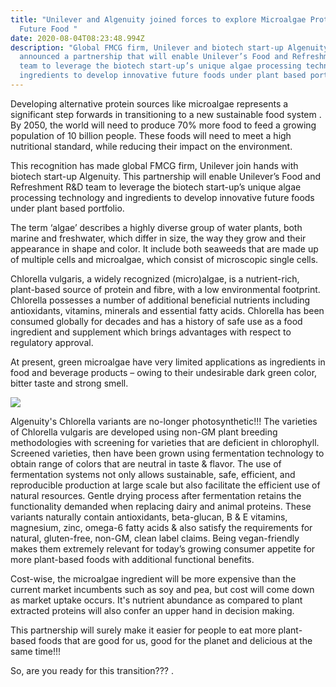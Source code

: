 ```yaml
---
title: "Unilever and Algenuity joined forces to explore Microalgae Protein as a
  Future Food "
date: 2020-08-04T08:23:48.994Z
description: "Global FMCG firm, Unilever and biotech start-up Algenuity have
  announced a partnership that will enable Unilever’s Food and Refreshment R&D
  team to leverage the biotech start-up’s unique algae processing technology and
  ingredients to develop innovative future foods under plant based portfolio. "
---
```

Developing alternative protein sources like microalgae represents a significant step forwards in transitioning to a new sustainable food system . By 2050, the world will need to produce 70% more food to feed a growing population of 10 billion people. These foods will need to meet a high nutritional standard, while reducing their impact on the environment.

This recognition has made global FMCG firm, Unilever join hands with biotech start-up Algenuity. This partnership will enable Unilever’s Food and Refreshment R&D team to leverage the biotech start-up’s unique algae processing technology and ingredients to develop innovative future foods under plant based portfolio. 

The term ‘algae’ describes a highly diverse group of water plants, both marine and freshwater, which differ in size, the way they grow and their appearance in shape and color. It include both seaweeds that are made up of multiple cells and microalgae, which consist of microscopic single cells. 

Chlorella vulgaris, a widely recognized (micro)algae, is a nutrient-rich, plant-based source of protein and fibre, with a low environmental footprint. Chlorella possesses a number of additional beneficial nutrients including antioxidants, vitamins, minerals and essential fatty acids. Chlorella has been consumed globally for decades and has a history of safe use as a food ingredient and supplement which brings advantages with respect to regulatory approval. 

At present, green microalgae have very limited applications as ingredients in food and beverage products – owing to their undesirable dark green color, bitter taste and strong smell.

![](/img/343-19-chlorella_image_020519.jpg)

Algenuity's Chlorella variants are no-longer photosynthetic!!! The varieties of Chlorella vulgaris are developed using non-GM plant breeding methodologies with screening for varieties that are deficient in chlorophyll. Screened varieties, then have been grown using fermentation technology to obtain range of colors that are neutral in taste & flavor. The use of fermentation systems not only allows sustainable, safe, efficient, and reproducible production at large scale but also facilitate the efficient use of natural resources. Gentle drying process after fermentation retains the functionality demanded when replacing dairy and animal proteins. These variants naturally contain antioxidants, beta-glucan, B & E vitamins, magnesium, zinc, omega-6 fatty acids & also satisfy the requirements for natural, gluten-free, non-GM, clean label claims. Being vegan-friendly makes them extremely relevant for today’s growing consumer appetite for more plant-based foods with additional functional benefits. 

Cost-wise, the microalgae ingredient will be more expensive than the current market incumbents such as soy and pea, but cost will come down as market uptake occurs. It's nutrient abundance as compared to plant extracted proteins will also confer an upper hand in decision making.

This partnership will surely make it easier for people to eat more plant-based foods that are good for us, good for the planet and delicious at the same time!!!

So, are you ready for this transition??? .